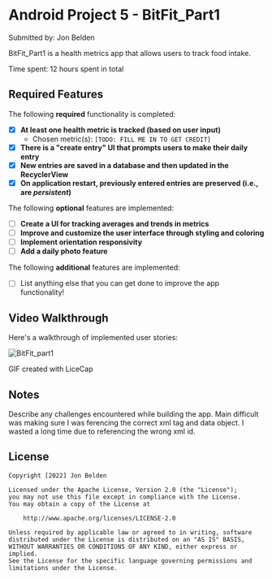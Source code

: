 # Android Project 5 - BitFit_Part1

Submitted by: Jon Belden

BitFit_Part1 is a health metrics app that allows users to track food intake.

Time spent: 12 hours spent in total

## Required Features

The following **required** functionality is completed:

- [x] **At least one health metric is tracked (based on user input)**
  - Chosen metric(s): `[TODO: FILL ME IN TO GET CREDIT]`
- [x] **There is a "create entry" UI that prompts users to make their daily entry**
- [x] **New entries are saved in a database and then updated in the RecyclerView**
- [x] **On application restart, previously entered entries are preserved (i.e., are *persistent*)**
 
The following **optional** features are implemented:

- [ ] **Create a UI for tracking averages and trends in metrics**
- [ ] **Improve and customize the user interface through styling and coloring**
- [ ] **Implement orientation responsivity**
- [ ] **Add a daily photo feature**

The following **additional** features are implemented:

- [ ] List anything else that you can get done to improve the app functionality!

## Video Walkthrough

Here's a walkthrough of implemented user stories:

![BitFit_part1](https://user-images.githubusercontent.com/86134647/194955462-e8b7d172-fed4-4ffe-bcce-d518e4cf3291.gif)

GIF created with LiceCap


## Notes

Describe any challenges encountered while building the app.
Main difficult was making sure I was ferencing the correct xml tag and data object. I wasted a long time due to referencing the wrong xml id.

## License

    Copyright [2022] Jon Belden

    Licensed under the Apache License, Version 2.0 (the "License");
    you may not use this file except in compliance with the License.
    You may obtain a copy of the License at

        http://www.apache.org/licenses/LICENSE-2.0

    Unless required by applicable law or agreed to in writing, software
    distributed under the License is distributed on an "AS IS" BASIS,
    WITHOUT WARRANTIES OR CONDITIONS OF ANY KIND, either express or implied.
    See the License for the specific language governing permissions and
    limitations under the License.
